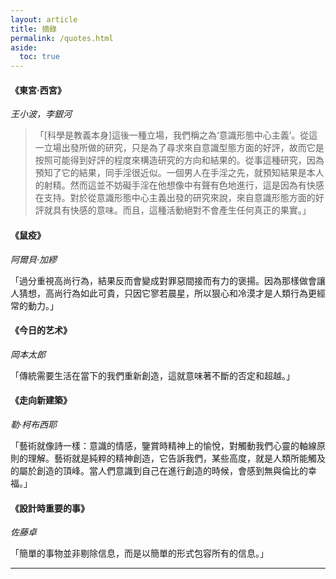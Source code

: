 ```yaml
---
layout: article
title: 摘錄
permalink: /quotes.html
aside:
  toc: true
---
```


#### 《東宮·西宮》
_王小波，李銀河_  

> 「[科學是教義本身]這後一種立場，我們稱之為‘意識形態中心主義’。從這一立場出發所做的研究，只是為了尋求來自意識型態方面的好評，故而它是按照可能得到好評的程度來構造研究的方向和結果的。從事這種研究，因為預知了它的結果，同手淫很近似。一個男人在手淫之先，就預知結果是本人的射精。然而這並不妨礙手淫在他想像中有聲有色地進行，這是因為有快感在支持。對於從意識形態中心主義出發的研究來說，來自意識形態方面的好評就具有快感的意味。而且，這種活動絕對不會產生任何真正的果實。」
  
#### 《鼠疫》
_阿爾貝·加繆_  

「過分重視高尚行為，結果反而會變成對罪惡間接而有力的褒揚。因為那樣做會讓人猜想，高尚行為如此可貴，只因它寥若晨星，所以狠心和冷漠才是人類行為更經常的動力。」

#### 《今日的艺术》
_岡本太郎_

「傳統需要生活在當下的我們重新創造，這就意味著不斷的否定和超越。」

#### 《走向新建築》
_勒·柯布西耶_

「藝術就像詩一樣：意識的情感，鑒賞時精神上的愉悅，對觸動我們心靈的軸線原則的理解。藝術就是純粹的精神創造，它告訴我們，某些高度，就是人類所能觸及的屬於創造的頂峰。當人們意識到自己在進行創造的時候，會感到無與倫比的幸福。」

#### 《設計時重要的事》
_佐藤卓_

「簡單的事物並非剔除信息，而是以簡單的形式包容所有的信息。」
 
---
